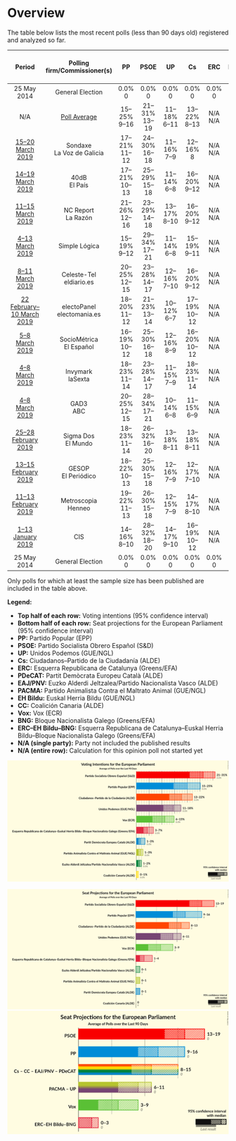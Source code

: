 # Overview

The table below lists the most recent polls (less than 90 days old) registered and analyzed so far.

| Period     | Polling firm/Commissioner(s) | PP | PSOE | UP | Cs | ERC | PDeCAT | EAJ/PNV | PACMA | EH Bildu | CC | Vox | BNG | ERC–EH Bildu–BNG |
|:----------:|:----------------------------:|:--:|:--:|:--:|:--:|:--:|:--:|:--:|:--:|:--:|:--:|:--:|:--:|:--:|
| 25 May 2014 | General Election | 0.0% <br> 0 | 0.0% <br> 0 | 0.0% <br> 0 | 0.0% <br> 0 | 0.0% <br> 0 | 0.0% <br> 0 | 0.0% <br> 0 | 0.0% <br> 0 | 0.0% <br> 0 | 0.0% <br> 0 | 0.0% <br> 0 | 0.0% <br> 0 | 0.0% <br> 0 |
| N/A | [Poll Average](average.html) | 15–25% <br> 9–16 | 21–31% <br> 13–19 | 11–18% <br> 6–11 | 13–22% <br> 8–13 | N/A <br> N/A | 1–3% <br> 0–2 | 1–2% <br> 0–1 | 1–3% <br> 0–1 | N/A <br> N/A | 0–1% <br> 0 | 6–15% <br> 3–9 | N/A <br> N/A | 3–7% <br> 1–4 |
| [15–20 March 2019](2019-03-20-Sondaxe.html) | Sondaxe <br> La Voz de Galicia | 17–21% <br> 11–12 | 24–30% <br> 16–18 | 11–16% <br> 7–9 | 12–16% <br> 8 | N/A <br> N/A | 1–3% <br> 0–1 | 1–2% <br> 0–1 | N/A <br> N/A | N/A <br> N/A | 0–1% <br> 0 | 12–16% <br> 8–9 | N/A <br> N/A | 4–6% <br> 2–3 |
| [14–19 March 2019](2019-03-19-40dB.html) | 40dB <br> El País | 17–21% <br> 10–13 | 25–29% <br> 15–18 | 11–14% <br> 6–8 | 16–20% <br> 9–12 | N/A <br> N/A | N/A <br> N/A | N/A <br> N/A | N/A <br> N/A | N/A <br> N/A | N/A <br> N/A | 9–12% <br> 5–7 | N/A <br> N/A | N/A <br> N/A |
| [11–15 March 2019](2019-03-15-NCReport.html) | NC Report <br> La Razón | 21–26% <br> 12–16 | 23–29% <br> 14–18 | 13–17% <br> 8–10 | 16–20% <br> 9–12 | N/A <br> N/A | 1–2% <br> 0–1 | 1–2% <br> 0–1 | N/A <br> N/A | N/A <br> N/A | N/A <br> N/A | 9–12% <br> 5–7 | N/A <br> N/A | 2–5% <br> 1–2 |
| [4–13 March 2019](2019-03-13-SimpleLógica.html) | Simple Lógica | 15–19% <br> 9–12 | 29–34% <br> 17–21 | 11–14% <br> 6–8 | 15–19% <br> 9–11 | N/A <br> N/A | N/A <br> N/A | N/A <br> N/A | N/A <br> N/A | N/A <br> N/A | N/A <br> N/A | 7–10% <br> 4–6 | N/A <br> N/A | N/A <br> N/A |
| [8–11 March 2019](2019-03-11-Celeste-Tel.html) | Celeste-Tel <br> eldiario.es | 20–25% <br> 12–15 | 23–28% <br> 14–17 | 12–16% <br> 7–10 | 16–20% <br> 9–12 | N/A <br> N/A | N/A <br> N/A | N/A <br> N/A | N/A <br> N/A | N/A <br> N/A | N/A <br> N/A | 8–12% <br> 4–7 | N/A <br> N/A | N/A <br> N/A |
| [22 February–10 March 2019](2019-03-10-electoPanel.html) | electoPanel <br> electomania.es | 18–20% <br> 11–12 | 21–23% <br> 13–14 | 10–12% <br> 6–7 | 17–19% <br> 10–12 | N/A <br> N/A | 3–4% <br> 1–2 | N/A <br> N/A | 3% <br> 1–2 | N/A <br> N/A | N/A <br> N/A | 12–14% <br> 7–9 | N/A <br> N/A | 5–6% <br> 3 |
| [5–8 March 2019](2019-03-08-SocioMétrica.html) | SocioMétrica <br> El Español | 16–19% <br> 10–12 | 25–30% <br> 16–18 | 12–16% <br> 8–9 | 16–20% <br> 10–12 | N/A <br> N/A | 1–2% <br> 0–1 | 1–2% <br> 0–1 | 1–3% <br> 1 | N/A <br> N/A | 0–1% <br> 0 | 11–14% <br> 7–8 | N/A <br> N/A | 3–5% <br> 2–3 |
| [4–8 March 2019](2019-03-08-Invymark.html) | Invymark <br> laSexta | 18–23% <br> 11–14 | 23–28% <br> 14–17 | 11–15% <br> 7–9 | 18–23% <br> 11–14 | N/A <br> N/A | N/A <br> N/A | N/A <br> N/A | N/A <br> N/A | N/A <br> N/A | N/A <br> N/A | 10–13% <br> 6–8 | N/A <br> N/A | N/A <br> N/A |
| [4–8 March 2019](2019-03-08-GAD3.html) | GAD3 <br> ABC | 20–25% <br> 12–15 | 28–34% <br> 17–21 | 10–14% <br> 6–8 | 11–15% <br> 6–9 | N/A <br> N/A | 1–2% <br> 0–1 | 1–2% <br> 0–1 | N/A <br> N/A | N/A <br> N/A | 0–1% <br> 0 | 10–14% <br> 6–8 | N/A <br> N/A | 2–5% <br> 1–2 |
| [25–28 February 2019](2019-02-28-SigmaDos.html) | Sigma Dos <br> El Mundo | 18–23% <br> 11–14 | 26–32% <br> 16–20 | 13–18% <br> 8–11 | 13–18% <br> 8–11 | N/A <br> N/A | 1–2% <br> 0–1 | 1–2% <br> 0–1 | 1–2% <br> 0–1 | N/A <br> N/A | N/A <br> N/A | 7–10% <br> 4–6 | N/A <br> N/A | 3–6% <br> 2–4 |
| [13–15 February 2019](2019-02-15-GESOP.html) | GESOP <br> El Periódico | 18–22% <br> 10–13 | 25–30% <br> 15–18 | 12–16% <br> 7–9 | 12–17% <br> 7–10 | N/A <br> N/A | N/A <br> N/A | N/A <br> N/A | N/A <br> N/A | N/A <br> N/A | N/A <br> N/A | 11–15% <br> 6–9 | N/A <br> N/A | N/A <br> N/A |
| [11–13 February 2019](2019-02-13-Metroscopia.html) | Metroscopia <br> Henneo | 19–22% <br> 11–13 | 26–30% <br> 15–18 | 12–15% <br> 7–9 | 14–17% <br> 8–10 | N/A <br> N/A | N/A <br> N/A | N/A <br> N/A | N/A <br> N/A | N/A <br> N/A | N/A <br> N/A | 11–14% <br> 6–8 | N/A <br> N/A | N/A <br> N/A |
| [1–13 January 2019](2019-01-13-CIS.html) | CIS | 14–16% <br> 8–10 | 28–32% <br> 18–20 | 14–17% <br> 9–10 | 16–19% <br> 10–12 | N/A <br> N/A | 1% <br> 0 | 1–2% <br> 0–1 | 1–2% <br> 0–1 | N/A <br> N/A | 0% <br> 0 | 6–7% <br> 3–4 | N/A <br> N/A | 5–7% <br> 3–4 |
| 25 May 2014 | General Election | 0.0% <br> 0 | 0.0% <br> 0 | 0.0% <br> 0 | 0.0% <br> 0 | 0.0% <br> 0 | 0.0% <br> 0 | 0.0% <br> 0 | 0.0% <br> 0 | 0.0% <br> 0 | 0.0% <br> 0 | 0.0% <br> 0 | 0.0% <br> 0 | 0.0% <br> 0 |

Only polls for which at least the sample size has been published are included in the table above.

**Legend:**
+ **Top half of each row:** Voting intentions (95% confidence interval)
+ **Bottom half of each row:** Seat projections for the European Parliament (95% confidence interval)
+ **PP:** Partido Popular (EPP)
+ **PSOE:** Partido Socialista Obrero Español (S&D)
+ **UP:** Unidos Podemos (GUE/NGL)
+ **Cs:** Ciudadanos–Partido de la Ciudadanía (ALDE)
+ **ERC:** Esquerra Republicana de Catalunya (Greens/EFA)
+ **PDeCAT:** Partit Demòcrata Europeu Català (ALDE)
+ **EAJ/PNV:** Euzko Alderdi Jeltzalea/Partido Nacionalista Vasco (ALDE)
+ **PACMA:** Partido Animalista Contra el Maltrato Animal (GUE/NGL)
+ **EH Bildu:** Euskal Herria Bildu (GUE/NGL)
+ **CC:** Coalición Canaria (ALDE)
+ **Vox:** Vox (ECR)
+ **BNG:** Bloque Nacionalista Galego (Greens/EFA)
+ **ERC–EH Bildu–BNG:** Esquerra Republicana de Catalunya–Euskal Herria Bildu–Bloque Nacionalista Galego (Greens/EFA)
+ **N/A (single party):** Party not included the published results
+ **N/A (entire row):** Calculation for this opinion poll not started yet


![Graph with voting intentions not yet produced](average.png "Voting Intentions")

![Graph with seats not yet produced](average-seats.png "Seats")
![Graph with coalitions seats not yet produced](average-coalitions-seats.png "Coalitions Seats")
